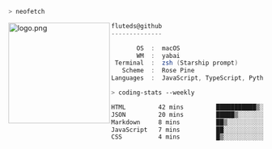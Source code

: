 ```zsh
> neofetch
```

<!--img align="left" src="https://github.com/fluteds.png" alt="logo.png" width="200"/>-->
<img align="left" src="https://external-content.duckduckgo.com/iu/?u=https%3A%2F%2F78.media.tumblr.com%2F975fca5f82161b190efdcaa05ffbd4ec%2Ftumblr_p6q6m9TJF01x3p3jmo1_500.png&f=1&nofb=1" alt="logo.png" width="200"/>

```csharp
fluteds@github
--------------

       OS  :  macOS
       WM  :  yabai
 Terminal  :  zsh (Starship prompt)  
   Scheme  :  Rose Pine  
Languages  :  JavaScript, TypeScript, Python, HTML, CSS  

```

```zsh
> coding-stats --weekly
```

<!--START_SECTION:waka-->

```txt
HTML         42 mins         ███████████▒░░░░░░░░░░░░░   44.85 %
JSON         20 mins         █████▒░░░░░░░░░░░░░░░░░░░   21.78 %
Markdown     8 mins          ██▒░░░░░░░░░░░░░░░░░░░░░░   09.14 %
JavaScript   7 mins          ██░░░░░░░░░░░░░░░░░░░░░░░   07.75 %
CSS          4 mins          █▒░░░░░░░░░░░░░░░░░░░░░░░   05.04 %
```

<!--END_SECTION:waka-->
